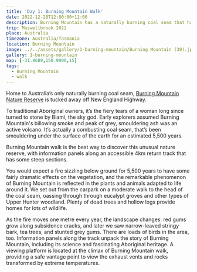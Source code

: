 ```yaml
---
title: 'Day 1: Burning Mountain Walk'
date: 2022-12-28T12:00:00+11:00
description: Burning Mountain has a naturally burning coal seam that has been smouldering for over 5500 years.
trip: Muswellbrook 2022
place: Australia
timezone: Australia/Tasmania
location: Burning Mountain
image: ../../assets/gallery/1-burning-mountain/Burning Mountain (39).jpeg
gallery: 1-burning-mountain
map: [-31.8689,150.9000,15]
tags:
  - Burning Mountain
  - walk
---
```

Home to Australia’s only naturally burning coal seam, [Burning Mountain Nature Reserve](https://www.nationalparks.nsw.gov.au/visit-a-park/parks/burning-mountain-nature-reserve) is tucked away off New England Highway.

To traditional Aboriginal owners, it’s the fiery tears of a woman long since turned to stone by Biami, the sky god. Early explorers assumed Burning Mountain's billowing smoke and peak of grey, smouldering ash was an active volcano. It’s actually a combusting coal seam, that’s been smouldering under the surface of the earth for an estimated 5,500 years.

Burning Mountain walk is the best way to discover this unusual nature reserve, with information panels along an accessible 4km return track that has some steep sections.

You would expect a fire sizzling below ground for 5,500 years to have some fairly dramatic effects on the vegetation, and the remarkable phenomenon of Burning Mountain is reflected in the plants and animals adapted to life around it. We set out from the carpark on a moderate walk to the head of the coal seam, oassing through through eucalypt groves and other types of Upper Hunter woodland. Plenty of dead trees and hollow logs provide homes for lots of wildlife.

As the fire moves one metre every year, the landscape changes: red gums grow along subsidence cracks, and later we saw narrow-leaved stringy bark, tea trees, and stunted grey gums. There are loads of birds in the area, too. Information panels along the track unpack the story of Burning Mountain, including its science and fascinating Aboriginal heritage. A viewing platform is located at the climax of Burning Mountain walk, providing a safe vantage point to view the exhaust vents and rocks transformed by extreme temperatures.
